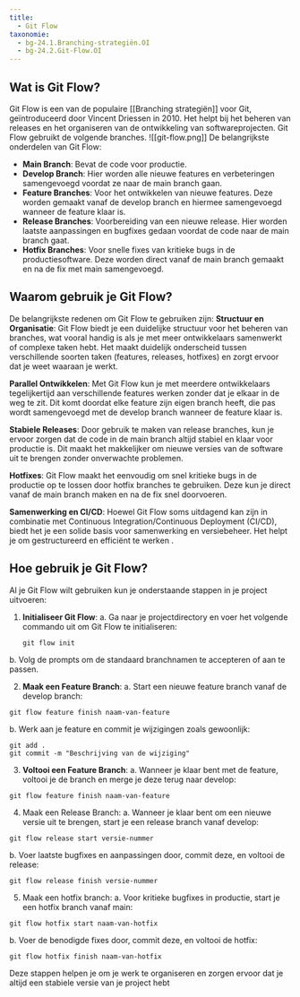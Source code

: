 ```yaml
---
title:
  - Git Flow
taxonomie:
  - bg-24.1.Branching-strategiën.OI
  - bg-24.2.Git-Flow.OI
---
```


## Wat is Git Flow?
Git Flow is een van de populaire [[Branching strategiën]] voor Git, geïntroduceerd door Vincent Driessen in 2010. Het helpt bij het beheren van releases en het organiseren van de ontwikkeling van softwareprojecten. Git Flow gebruikt de volgende branches.
![[git-flow.png]]
De belangrijkste onderdelen van Git Flow:
- **Main Branch**: Bevat de code voor productie. 
- **Develop Branch**: Hier worden alle nieuwe features en verbeteringen samengevoegd voordat ze naar de main branch gaan.
- **Feature Branches**: Voor het ontwikkelen van nieuwe features. Deze worden gemaakt vanaf de develop branch en hiermee samengevoegd wanneer de feature klaar is.
- **Release Branches**: Voorbereiding van een nieuwe release. Hier worden laatste aanpassingen en bugfixes gedaan voordat de code naar de main branch gaat.
- **Hotfix Branches**: Voor snelle fixes van kritieke bugs in de productiesoftware. Deze worden direct vanaf de main branch gemaakt en na de fix met main samengevoegd.

## Waarom gebruik je Git Flow?
De belangrijkste redenen om Git Flow te gebruiken zijn:
**Structuur en Organisatie**: Git Flow biedt je een duidelijke structuur voor het beheren van branches, wat vooral handig is als je met meer ontwikkelaars samenwerkt of complexe taken hebt. Het maakt duidelijk onderscheid tussen verschillende soorten taken (features, releases, hotfixes) en zorgt ervoor dat je weet waaraan je werkt.

**Parallel Ontwikkelen**: Met Git Flow kun je met meerdere ontwikkelaars tegelijkertijd aan verschillende features werken zonder dat je elkaar in de weg te zit. Dit komt doordat elke feature zijn eigen branch heeft, die pas wordt samengevoegd met de develop branch wanneer de feature klaar is.

**Stabiele Releases**: Door gebruik te maken van release branches, kun je ervoor zorgen dat de code in de main branch altijd stabiel en klaar voor productie is. Dit maakt het makkelijker om nieuwe versies van de software uit te brengen zonder onverwachte problemen.

**Hotfixes**: Git Flow maakt het eenvoudig om snel kritieke bugs in de productie op te lossen door hotfix branches te gebruiken. Deze kun je direct vanaf de main branch maken en na de fix snel doorvoeren.

**Samenwerking en CI/CD**: Hoewel Git Flow soms uitdagend kan zijn in combinatie met Continuous Integration/Continuous Deployment (CI/CD), biedt het je een solide basis voor samenwerking en versiebeheer. Het helpt je om gestructureerd en efficiënt te werken .

## Hoe gebruik je Git Flow?
Al je Git Flow wilt gebruiken kun je onderstaande stappen in je project uitvoeren:

1. **Initialiseer Git Flow**: 
a. Ga naar je projectdirectory en voer het volgende commando uit om Git Flow te initialiseren:  
	 ```
	 git flow init 
	 ```
b. Volg de prompts om de standaard branchnamen te accepteren of aan te passen.
	
2. **Maak een Feature Branch**: 
a. Start een nieuwe feature branch vanaf de develop branch: 

```
git flow feature finish naam-van-feature
```

b. Werk aan je feature en commit je wijzigingen zoals gewoonlijk:

```
git add .
git commit -m "Beschrijving van de wijziging"
```

3. **Voltooi een Feature Branch**: 
a. Wanneer je klaar bent met de feature, voltooi je de branch en merge je deze terug naar develop:

```
git flow feature finish naam-van-feature
```
4. Maak een Release Branch:
a. Wanneer je klaar bent om een nieuwe versie uit te brengen, start je een release branch vanaf develop:

```
git flow release start versie-nummer
```
b. Voer laatste bugfixes en aanpassingen door, commit deze, en voltooi de release:
```
git flow release finish versie-nummer
```

5. Maak een hotfix branch:
a. Voor kritieke bugfixes in productie, start je een hotfix branch vanaf main:
```
git flow hotfix start naam-van-hotfix
```

b. Voer de benodigde fixes door, commit deze, en voltooi de hotfix:
```
git flow hotfix finish naam-van-hotfix
```

Deze stappen helpen je om je werk te organiseren en zorgen ervoor dat je altijd een stabiele versie van je project hebt





